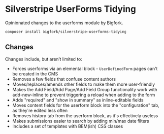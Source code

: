 # Silverstripe UserForms Tidying

Opinionated changes to the userforms module by Bigfork.

```bash
composer install bigfork/silverstripe-userforms-tidying
```

## Changes

Changes include, but aren’t limited to:

- Forces userforms via an elemental block - `UserDefinedForm` pages can't be created in the CMS
- Removes a few fields that confuse content authors
- Moves/replaces/amends other fields to make them more user-friendly
- Makes the Add Field/Add Page/Add Field Group functionality work with add-new-inline to prevent triggering a reload when adding to the form
- Adds "required" and "show in summary" as inline-editable fields
- Moves content fields for the userform block into the "configuration" tab, as they're edited less often
- Removes history tab from the userform block, as it's effectively useless
- Makes submissions easier to search by adding min/max date filters
- Includes a set of templates with BEM(ish) CSS classes
